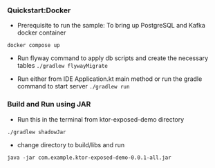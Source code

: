 ### Quickstart:Docker
- Prerequisite to run the sample:
To bring up PostgreSQL and Kafka docker container
```
docker compose up
```

- Run flyway command to apply db scripts and create the necessary tables
```./gradlew flywayMigrate```

- Run either from IDE Application.kt main method or run the gradle command to start server
```./gradlew run```

### Build and Run using JAR
- Run this in the terminal from ktor-exposed-demo directory
```
./gradlew shadowJar
```
- change directory to build/libs and run
```
java -jar com.example.ktor-exposed-demo-0.0.1-all.jar
```
